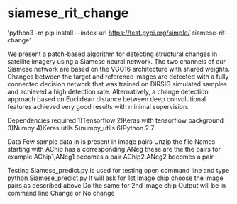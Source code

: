 # siamese_rit_change

   'python3 -m pip install --index-url https://test.pypi.org/simple/ siamese-rit-change'
   

We present a patch-based algorithm for detecting structural changes in satellite imagery using a Siamese neural network. The two channels of our Siamese network are based on the VGG16 architecture with shared weights. Changes between the target and reference images are detected with a fully connected decision network that was trained on DIRSIG simulated samples and achieved a high detection rate. Alternatively, a change detection approach based on Euclidean distance between deep convolutional features achieved very good results with minimal supervision.

Dependencies required
   1)Tensorflow
   2)Keras with tensorflow background
   3)Numpy
   4)Keras.utils
   5)numpy_utils
   6)Python 2.7

Data
   Few sample data in is present in image pairs
   Unzip the file
   Names starting with AChip has a corresponding ANeg these are the the pairs
   for example
      AChip1,ANeg1 becomes a pair
      AChip2.ANeg2 becomes a pair

Testing 
   Siamese_predict.py is used for testing
   open command line and type
   python Siamese_predict.py
   It will ask for 1st image chip choose the image pairs as described above 
   Do the same for 2nd image chip
Output will be in command line Change or No change
